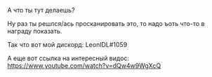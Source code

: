 А что ты тут делаешь?

Ну раз ты решлся/ась просканировать это, то надо ъоть что-то в награду показать.

Так что вот мой дискорд: LeonIDL#1059

А еще вот ссылка на интересный видос: https://www.youtube.com/watch?v=dQw4w9WgXcQ

<!---
DuckAndStranger/DuckAndStranger is a ✨ special ✨ repository because its `README.md` (this file) appears on your GitHub profile.
You can click the Preview link to take a look at your changes.
--->
